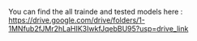 You can find the all trainde and tested models here :
https://drive.google.com/drive/folders/1-1MNfub2fJMr2hLaHIK3IwkfJqebBU95?usp=drive_link

